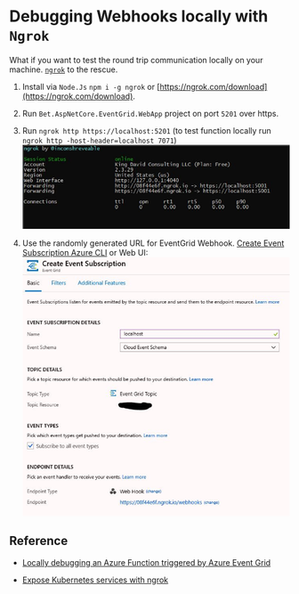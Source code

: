 # Debugging Webhooks locally with `Ngrok`

What if you want to test the round trip communication locally on your machine. [`ngrok`](https://ngrok.com/?source=kdcllc) to the rescue.

1. Install via `Node.Js` `npm i -g ngrok` or [https://ngrok.com/download](https://ngrok.com/download).

2. Run `Bet.AspNetCore.EventGrid.WebApp` project on port `5201` over https.

3. Run `ngrok http https://localhost:5201` (to test function locally run `ngrok http -host-header=localhost 7071`)
![ngrok](../img/ngrok.server.jpg)

4. Use the randomly generated URL for EventGrid Webhook. [Create Event Subscription Azure CLI](./azure-event-grid.md) or Web UI:
![eventgrid topic](../img/eventgrid-topic.jpg)


## Reference

 - [Locally debugging an Azure Function triggered by Azure Event Grid](https://blogs.msdn.microsoft.com/brandonh/2017/11/30/locally-debugging-an-azure-function-triggered-by-azure-event-grid/)

 - [Expose Kubernetes services with ngrok](https://medium.com/@abhishek1987/expose-kubernetes-services-with-ngrok-65280142dab4)
